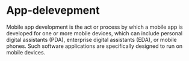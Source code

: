 # App-delevepment

Mobile app development is the act or process by which a mobile app is developed for one or more mobile devices, which can include personal digital assistants (PDA), enterprise digital assistants (EDA), or mobile phones. Such software applications are specifically designed to run on mobile devices.
